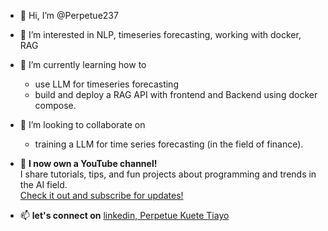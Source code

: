 - 👋 Hi, I’m @Perpetue237
- 👀 I’m interested in NLP, timeseries forecasting, working with docker, RAG
- 🌱 I’m currently learning how to
    * use LLM for timeseries forecasting
    * build and deploy a RAG API with frontend and Backend using docker compose.
- 💞️ I’m looking to collaborate on
    * training a LLM for time series forecasting (in the field of finance).
      
- 🎥 **I now own a YouTube channel!**  
   I share tutorials, tips, and fun projects about programming and trends in the AI field.  
   [Check it out and subscribe for updates!](https://www.youtube.com/@DebuggingwithKTiPs)
- 📫 **let's connect on** [linkedin, Perpetue Kuete Tiayo](https://www.linkedin.com/in/perpetue-k-375306185)

<!---
Perpetue237/Perpetue237 is a ✨ special ✨ repository because its `README.md` (this file) appears on your GitHub profile.
You can click the Preview link to take a look at your changes.
--->
